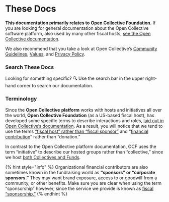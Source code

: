 # These Docs

**This documentation primarily relates to** [**Open Collective Foundation**](https://opencollective.foundation). If you are looking for general documentation about the Open Collective software platform, also used by many other fiscal hosts, [see the Open Collective documentation](https://docs.opencollective.com/help/).

We also recommend that you take a look at Open Collective’s [Community Guidelines](https://docs.opencollective.com/help/about/community-guidelines), [Values](https://docs.opencollective.com/help/about/values), and [Privacy Policy](https://docs.opencollective.com/help/product/privacy-policy).

### **Search These Docs**

Looking for something specific? :mag: Use the search bar in the upper right-hand corner to search our documentation.

### Terminology

Since the **Open Collective** **platform** works with hosts and initiatives all over the world, **Open Collective Foundation** (as a US-based fiscal host), has developed some specific terms to describe interactions and roles, [laid out in Open Collective’s documentation](https://docs.opencollective.com/help/about/terminology). As a result, you will notice that we tend to use the terms [“fiscal host” rather than “fiscal sponsor”](https://docs.opencollective.foundation/about/fiscal-hosting) and “[financial contribution](../how-it-works/financial-contributions/)” rather than “donation.”

In contrast to the Open Collective platform documentation, OCF uses the term “initiative” to describe our hosted groups rather than “collective,” since we host [both Collectives and Funds](https://docs.opencollective.foundation/about/what-we-offer#two-kinds-of-initiatives).

{% hint style="info" %}
Organizational financial contributors are also sometimes known in the fundraising world as **“sponsors” or “corporate sponsors.”** They may want brand exposure, access to or goodwill from a community, or other benefits. Make sure you are clear when using the term “sponsorship” however, since the service we provide is known as [fiscal “sponsorship](https://docs.opencollective.foundation/about/fiscal-hosting)[.”](https://docs.opencollective.foundation/about/fiscal-hosting)
{% endhint %}

